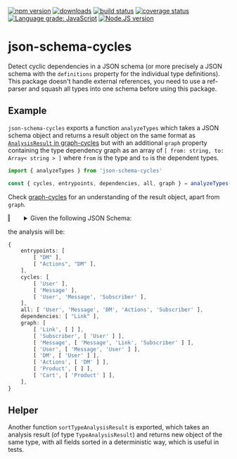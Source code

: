 [![npm version][npm-image]][npm-url]
[![downloads][downloads-image]][npm-url]
[![build status][build-image]][build-url]
[![coverage status][coverage-image]][coverage-url]
[![Language grade: JavaScript][lgtm-image]][lgtm-url]
[![Node.JS version][node-version]][node-url]


# json-schema-cycles

Detect cyclic dependencies in a JSON schema (or more precisely a JSON schema with the `definitions` property for the individual type definitions). This package doesn't handle external references, you need to use a ref-parser and squash all types into one schema before using this package.


## Example

`json-schema-cycles` exports a function `analyzeTypes` which takes a JSON schema object and returns a result object on the same format as [`AnalysisResult` in graph-cycles](https://github.com/grantila/graph-cycles#example) but with an additional `graph` property containing the type dependency graph as an array of `[ from: string, to: Array< string > ]` where `from` is the type and `to` is the dependent types.

```ts
import { analyzeTypes } from 'json-schema-cycles'

const { cycles, entrypoints, dependencies, all, graph } = analyzeTypes( schemaObject );
```

Check [graph-cycles](https://github.com/grantila/graph-cycles) for an understanding of the result object, apart from `graph`.

<details style="padding-left: 32px; border-left: 4px solid gray;">
<summary>Given the following JSON Schema:</summary>
<p>

```ts
const jsonSchema = {
    definitions: {
        Link: {}, // Non-cyclic but dependency of Message
        Subscriber: {
            type: 'object',
            properties: {
                user: { $ref: '#/definitions/User' },
            },
        },
        Message: {
            type: 'object',
            properties: {
                replyTo: { $ref: '#/definitions/Message' },
                link: { $ref: '#/definitions/Link' },
                subscriber: { $ref: '#/definitions/Subscriber' },
            },
        },
        User: {
            type: 'object',
            properties: {
                parent: { $ref: '#/definitions/User' },
                lastMessage: { $ref: '#/definitions/Message' },
            },
        },
        DM: {
            type: 'object',
            properties: {
                lastUser: { $ref: '#/definitions/User' },
            },
        },
        Actions: {
            type: 'object',
            properties: {
                dms: {
                    type: 'array',
                    items: { $ref: '#/definitions/DM' },
                },
            },
        },
        // Has dependencies, but nothing cyclic
        Product: {},
        Cart: {
            type: 'array',
            items: { $ref: '#/definitions/Product' },
        },
    }
};
```

</p>
</details>

the analysis will be:

```ts
{
    entrypoints: [
        [ "DM" ],
        [ "Actions", "DM" ],
    ],
    cycles: [
        [ 'User' ],
        [ 'Message' ],
        [ 'User', 'Message', 'Subscriber' ],
    ],
    all: [ 'User', 'Message', 'DM', 'Actions', 'Subscriber' ],
    dependencies: [ "Link" ],
    graph: [
        [ 'Link', [ ] ],
        [ 'Subscriber', [ 'User' ] ],
        [ 'Message', [ 'Message', 'Link', 'Subscriber' ] ],
        [ 'User', [ 'Message', 'User' ] ],
        [ 'DM', [ 'User' ] ],
        [ 'Actions', [ 'DM' ] ],
        [ 'Product', [ ] ],
        [ 'Cart', [ 'Product' ] ],
    ],
}
```


## Helper

Another function `sortTypeAnalysisResult` is exported, which takes an analysis result (of type `TypeAnalysisResult`) and returns new object of the same type, with all fields sorted in a deterministic way, which is useful in tests.



[npm-image]: https://img.shields.io/npm/v/json-schema-cycles.svg
[npm-url]: https://npmjs.org/package/json-schema-cycles
[downloads-image]: https://img.shields.io/npm/dm/json-schema-cycles.svg
[build-image]: https://img.shields.io/github/workflow/status/grantila/json-schema-cycles/Master.svg
[build-url]: https://github.com/grantila/json-schema-cycles/actions?query=workflow%3AMaster
[coverage-image]: https://coveralls.io/repos/github/grantila/json-schema-cycles/badge.svg?branch=master
[coverage-url]: https://coveralls.io/github/grantila/json-schema-cycles?branch=master
[lgtm-image]: https://img.shields.io/lgtm/grade/javascript/g/grantila/json-schema-cycles.svg?logo=lgtm&logoWidth=18
[lgtm-url]: https://lgtm.com/projects/g/grantila/json-schema-cycles/context:javascript
[node-version]: https://img.shields.io/node/v/json-schema-cycles
[node-url]: https://nodejs.org/en/
